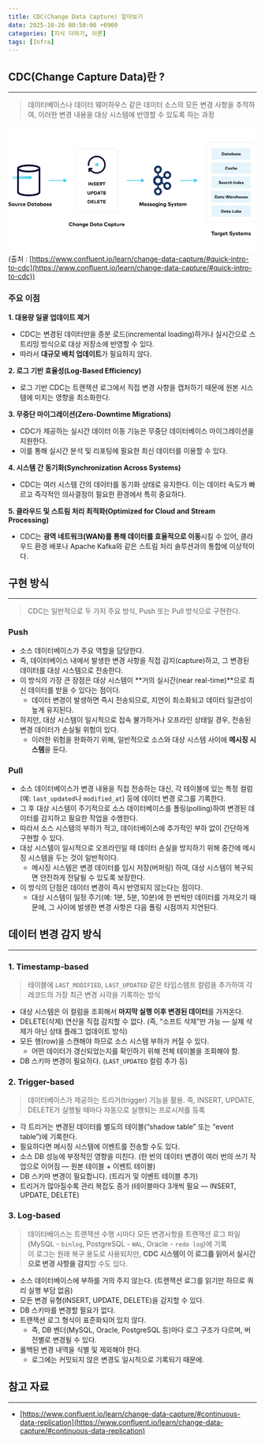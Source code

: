 ```yaml
---
title: CDC(Change Data Capture) 알아보기
date: 2025-10-26 00:50:00 +0900
categories: [지식 더하기, 이론]
tags: [Infra]
---
```


## CDC(Change Capture Data)란 ?
---
> 데이터베이스나 데이터 웨어하우스 같은 데이터 소스의 모든 변경 사항을 추적하여, 이러한 변경 내용을 대상 시스템에 반영할 수 있도록 하는 과정

![img.png](/assets/img/cdc-intro-flow1.png)
(출처 : [https://www.confluent.io/learn/change-data-capture/#quick-intro-to-cdc](https://www.confluent.io/learn/change-data-capture/#quick-intro-to-cdc))

### 주요 이점
**1. 대용량 일괄 업데이트 제거**
- CDC는 변경된 데이터만을 증분 로드(incremental loading)하거나 실시간으로 스트리밍 방식으로 대상 저장소에 반영할 수 있다.
- 따라서 **대규모 배치 업데이트**가 필요하지 않다.

**2. 로그 기반 효율성(Log-Based Efficiency)**
- 로그 기반 CDC는 트랜잭션 로그에서 직접 변경 사항을 캡처하기 때문에 원본 시스템에 미치는 영향을 최소화한다.

**3. 무중단 마이그레이션(Zero-Downtime Migrations)**
- CDC가 제공하는 실시간 데이터 이동 기능은 무중단 데이터베이스 마이그레이션을 지원한다.
- 이를 통해 실시간 분석 및 리포팅에 필요한 최신 데이터를 이용할 수 있다.

**4. 시스템 간 동기화(Synchronization Across Systems)**
- CDC는 여러 시스템 간의 데이터를 동기화 상태로 유지한다. 이는 데이터 속도가 빠르고 즉각적인 의사결정이 필요한 환경에서 특히 중요하다.

**5. 클라우드 및 스트림 처리 최적화(Optimized for Cloud and Stream Processing)**
- CDC는 **광역 네트워크(WAN)를 통해 데이터를 효율적으로 이동**시킬 수 있어, 클라우드 환경 배포나 Apache Kafka와 같은 스트림 처리 솔루션과의 통합에 이상적이다.

## 구현 방식
---
> CDC는 일반적으로 두 가지 주요 방식, Push 또는 Pull 방식으로 구현한다.

### Push
- 소스 데이터베이스가 주요 역할을 담당한다.
- 즉, 데이터베이스 내에서 발생한 변경 사항을 직접 감지(capture)하고, 그 변경된 데이터를 대상 시스템으로 전송한다.
- 이 방식의 가장 큰 장점은 대상 시스템이 **거의 실시간(near real-time)**으로 최신 데이터를 받을 수 있다는 점이다.
  - 데이터 변경이 발생하면 즉시 전송되므로, 지연이 최소화되고 데이터 일관성이 높게 유지된다.
- 하지만, 대상 시스템이 일시적으로 접속 불가하거나 오프라인 상태일 경우, 전송된 변경 데이터가 손실될 위험이 있다.
  - 이러한 위험을 완화하기 위해, 일반적으로 소스와 대상 시스템 사이에 **메시징 시스템**을 둔다.

### Pull
- 소스 데이터베이스가 변경 내용을 직접 전송하는 대신, 각 테이블에 있는 특정 컬럼(예: `last_updated`나 `modified_at`) 등에 데이터 변경 로그를 기록한다.
- 그 후 대상 시스템이 주기적으로 소스 데이터베이스를 폴링(polling)하여 변경된 데이터를 감지하고 필요한 작업을 수행한다.
- 따라서 소스 시스템의 부하가 적고, 데이터베이스에 추가적인 부하 없이 간단하게 구현할 수 있다.
- 대상 시스템이 일시적으로 오프라인일 때 데이터 손실을 방지하기 위해 중간에 메시징 시스템을 두는 것이 일반적이다.
  - 메시징 시스템은 변경 데이터를 임시 저장(버퍼링) 하여, 대상 시스템이 복구되면 안전하게 전달될 수 있도록 보장한다.
- 이 방식의 단점은 데이터 변경이 즉시 반영되지 않는다는 점이다.
  - 대상 시스템이 일정 주기(예: 1분, 5분, 10분)에 한 번씩만 데이터를 가져오기 때문에, 그 사이에 발생한 변경 사항은 다음 폴링 시점까지 지연된다.

## 데이터 변경 감지 방식
---

### 1. Timestamp-based
> 테이블에 `LAST_MODIFIED`, `LAST_UPDATED` 같은 타임스탬프 컬럼을 추가하여 각 레코드의 가장 최근 변경 시각을 기록하는 방식

- 대상 시스템은 이 컬럼을 조회해서 **마지막 실행 이후 변경된 데이터**를 가져온다.
- DELETE(삭제) 연산을 직접 감지할 수 없다. (즉, “소프트 삭제”만 가능 — 실제 삭제가 아닌 상태 플래그 업데이트 방식)
- 모든 행(row)을 스캔해야 하므로 소스 시스템 부하가 커질 수 있다.
  - 어떤 데이터가 갱신되었는지를 확인하기 위해 전체 테이블을 조회해야 함.
- DB 스키마 변경이 필요하다. (`LAST_UPDATED` 컬럼 추가 등)

### 2. Trigger-based
> 데이터베이스가 제공하는 트리거(trigger) 기능을 활용. 즉, INSERT, UPDATE, DELETE가 실행될 때마다 자동으로 실행되는 프로시저를 등록

- 각 트리거는 변경된 데이터를 별도의 테이블(“shadow table” 또는 “event table”)에 기록한다.
- 필요하다면 메시징 시스템에 이벤트를 전송할 수도 있다.
- 소스 DB 성능에 부정적인 영향을 미친다. (한 번의 데이터 변경이 여러 번의 쓰기 작업으로 이어짐 — 원본 테이블 + 이벤트 테이블)
- DB 스키마 변경이 필요합니다. (트리거 및 이벤트 테이블 추가)
- 트리거가 많아질수록 관리 복잡도 증가 (테이블마다 3개씩 필요 — INSERT, UPDATE, DELETE)

### 3. Log-based
> 데이터베이스는 트랜잭션 수행 시마다 모든 변경사항을 트랜잭션 로그 파일(MySQL - `binlog`, PostgreSQL - `WAL`, Oracle - `redo log`)에 기록<br>
> 이 로그는 원래 복구 용도로 사용되지만, **CDC 시스템이 이 로그를 읽어서 실시간으로 변경 사항을 감지**할 수도 있다.

- 소스 데이터베이스에 부하를 거의 주지 않는다. (트랜잭션 로그를 읽기만 하므로 쿼리 실행 부담 없음)
- 모든 변경 유형(INSERT, UPDATE, DELETE)을 감지할 수 있다.
- DB 스키마를 변경할 필요가 없다.
- 트랜잭션 로그 형식이 표준화되어 있지 않다.
  - 즉, DB 벤더(MySQL, Oracle, PostgreSQL 등)마다 로그 구조가 다르며, 버전별로 변경될 수 있다.
- 롤백된 변경 내역을 식별 및 제외해야 한다.
  - 로그에는 커밋되지 않은 변경도 일시적으로 기록되기 때문에.

## 참고 자료
---
- [https://www.confluent.io/learn/change-data-capture/#continuous-data-replication](https://www.confluent.io/learn/change-data-capture/#continuous-data-replication)
